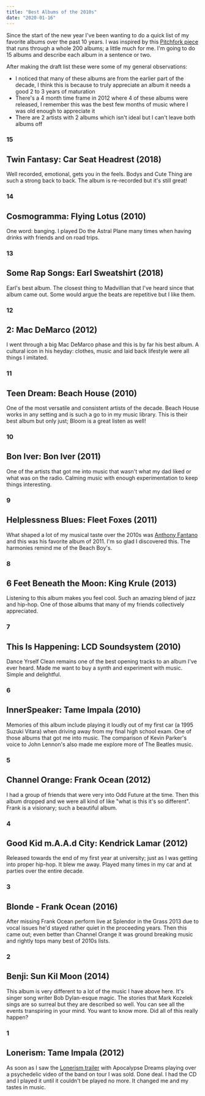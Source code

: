 ```yaml
---
title: "Best Albums of the 2010s"
date: "2020-01-16"
---
```


Since the start of the new year I've been wanting to do a quick list of my favorite albums over the past 10 years. I was inspired by this [Pitchfork piece](https://pitchfork.com/features/lists-and-guides/the-200-best-albums-of-the-2010s/) that runs through a whole 200 albums; a little much for me. I'm going to do 15 albums and describe each album in a sentence or two. 

After making the draft list these were some of my general observations:
- I noticed that many of these albums are from the earlier part of the decade, I think this is because to truly appreciate an album it needs a good 2 to 3 years of maturation
- There's a 4 month time frame in 2012 where 4 of these albums were released, I remember this was the best few months of music where I was old enough to appreciate it 
- There are 2 artists with 2 albums which isn't ideal but I can't leave both albums off

### 15

## Twin Fantasy: Car Seat Headrest (2018)

Well recorded, emotional, gets you in the feels. Bodys and Cute Thing are such a strong back to back. The album is re-recorded but it's still great!  

### 14

## Cosmogramma: Flying Lotus (2010)

One word: banging. I played Do the Astral Plane many times when having drinks with friends and on road trips.

### 13

## Some Rap Songs: Earl Sweatshirt (2018) 

Earl's best album. The closest thing to Madvillian that I've heard since that album came out. Some would argue the beats are repetitive but I like them.

### 12

## 2: Mac DeMarco (2012)

I went through a big Mac DeMarco phase and this is by far his best album. A cultural icon in his heyday: clothes, music and laid back lifestyle were all things I imitated.

### 11

## Teen Dream: Beach House (2010)

One of the most versatile and consistent artists of the decade. Beach House works in any setting and is such a go to in my music library. This is their best album but only just; Bloom is a great listen as well! 

### 10

## Bon Iver: Bon Iver (2011)

One of the artists that got me into music that wasn't what my dad liked or what was on the radio. Calming music with enough experimentation to keep things interesting.

### 9

## Helplessness Blues: Fleet Foxes (2011)

What shaped a lot of my musical taste over the 2010s was [Anthony Fantano](https://www.youtube.com/user/theneedledrop) and this was his favorite album of 2011. I'm so glad I discovered this. The harmonies remind me of the Beach Boy's. 

### 8

## 6 Feet Beneath the Moon: King Krule (2013)

Listening to this album makes you feel cool. Such an amazing blend of jazz and hip-hop. One of those albums that many of my friends collectively appreciated.

### 7

## This Is Happening: LCD Soundsystem (2010)

Dance Yrself Clean remains one of the best opening tracks to an album I've ever heard. Made me want to buy a synth and experiment with music. Simple and delightful.

### 6

## InnerSpeaker: Tame Impala (2010)

Memories of this album include playing it loudly out of my first car (a 1995 Suzuki Vitara) when driving away from my final high school exam. One of those albums that got me into music. The comparison of Kevin Parker's voice to John Lennon's also made me explore more of The Beatles music. 

### 5

## Channel Orange: Frank Ocean (2012)

I had a group of friends that were very into Odd Future at the time. Then this album dropped and we were all kind of like "what is this it's so different". Frank is a visionary; such a beautiful album.

### 4

## Good Kid m.A.A.d City: Kendrick Lamar (2012)

Released towards the end of my first year at university; just as I was getting into proper hip-hop. It blew me away. Played many times in my car and at parties over the entire decade.

### 3

## Blonde - Frank Ocean (2016)

After missing Frank Ocean perform live at Splendor in the Grass 2013 due to vocal issues he'd stayed rather quiet in the proceeding years. Then this came out; even better than Channel Orange it was ground breaking music and rightly tops many best of 2010s lists.

### 2

## Benji: Sun Kil Moon (2014)

This album is very different to a lot of the music I have above here. It's singer song writer Bob Dylan-esque magic. The stories that Mark Kozelek sings are so surreal but they are described so well. You can see all the events transpiring in your mind. You want to know more. Did all of this really happen?

### 1

## Lonerism: Tame Impala (2012)

As soon as I saw the [Lonerism trailer](https://www.youtube.com/watch?v=z9vWoPucA10) with Apocalypse Dreams playing over a psychedelic video of the band on tour I was sold. Done deal. I had the CD and I played it until it couldn't be played no more. It changed me and my tastes in music.   